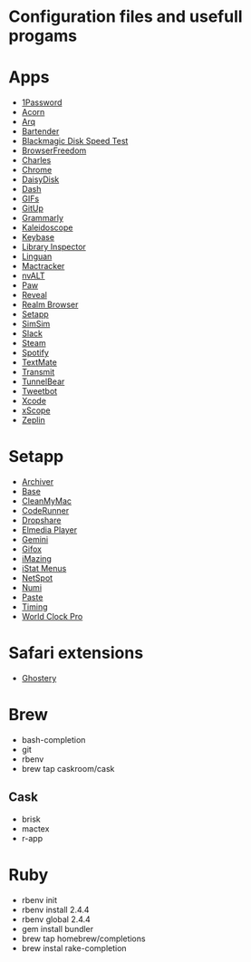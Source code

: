 # Configuration files and usefull progams

# Apps

- [1Password](https://agilebits.com/onepassword)
- [Acorn](http://flyingmeat.com/acorn/)
- [Arq](https://www.arqbackup.com)
- [Bartender](https://www.macbartender.com)
- [Blackmagic Disk Speed Test](https://itunes.apple.com/br/app/blackmagic-disk-speed-test/id425264550?l=en&mt=12)
- [BrowserFreedom](https://getbrowserfreedom.com)
- [Charles](http://www.charlesproxy.com)
- [Chrome](https://www.google.com/chrome/)
- [DaisyDisk](https://daisydiskapp.com)
- [Dash](https://kapeli.com/dash)
- [GIFs](https://itunes.apple.com/br/app/gifs/id961850017?l=en&mt=12)
- [GitUp](http://gitup.co)
- [Grammarly](https://grammarly.com)
- [Kaleidoscope](http://www.kaleidoscopeapp.com)
- [Keybase](https://keybase.io)
- [Library Inspector](https://itunes.apple.com/br/app/library-inspector/id431808420?l=en&mt=12)
- [Linguan](http://linguanapp.com)
- [Mactracker](http://mactracker.ca)
- [nvALT](http://brettterpstra.com/projects/nvalt/)
- [Paw](https://paw.cloud)  
- [Reveal](http://revealapp.com)
- [Realm Browser](https://itunes.apple.com/br/app/realm-browser/id1007457278?l=en&mt=12)
- [Setapp](https://setapp.com)
- [SimSim](https://github.com/dsmelov/simsim)
- [Slack](https://slack.com)
- [Steam](https://steamcommunity.com)
- [Spotify](http://spotify.com)
- [TextMate](https://macromates.com)
- [Transmit](https://panic.com/transmit/)
- [TunnelBear](https://www.tunnelbear.com/download)
- [Tweetbot](http://tapbots.com/tweetbot/)
- [Xcode](https://itunes.apple.com/br/app/xcode/id497799835?l=en&mt=12)
- [xScope](http://xscopeapp.com)
- [Zeplin](https://zeplin.io)

# Setapp

- [Archiver](http://archiverapp.com)
- [Base](https://menial.co.uk/base/)
- [CleanMyMac](http://macpaw.com/cleanmymac)
- [CodeRunner](https://coderunnerapp.com)
- [Dropshare](https://dropshare.cloud)
- [Elmedia Player](https://mac.eltima.com/media-player.html)
- [Gemini](https://macpaw.com/gemini)
- [Gifox](http://gifox.io)
- [iMazing](https://imazing.com)
- [iStat Menus](https://bjango.com/mac/istatmenus/)
- [NetSpot](https://www.netspotapp.com)
- [Numi](http://numi.io)
- [Paste](http://pasteapp.me)
- [Timing](http://timingapp.com)
- [World Clock Pro](http://worldclock.pro)

# Safari extensions

- [Ghostery](https://www.ghostery.com/en/)

# Brew

- bash-completion
- git
- rbenv
- brew tap caskroom/cask

## Cask

- brisk
- mactex
- r-app

# Ruby

- rbenv init
- rbenv install 2.4.4
- rbenv global 2.4.4
- gem install bundler
- brew tap homebrew/completions
- brew instal rake-completion
